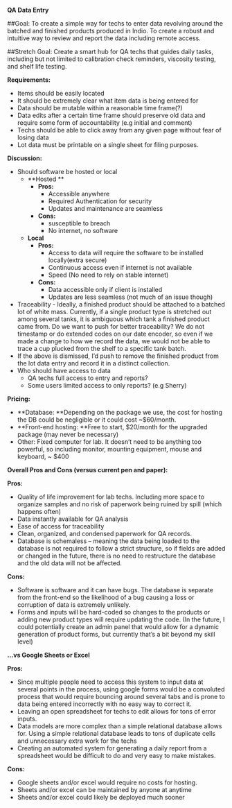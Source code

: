 
**QA Data Entry**

##Goal:
To create a simple way for techs to enter data revolving around the batched and finished products produced in Indio. To create a robust and intuitive way to review and report the data including remote access.

##Stretch Goal:
Create a smart hub for QA techs that guides daily tasks, including but not limited to calibration check reminders, viscosity testing, and shelf life testing.

**Requirements:**



* Items should be easily located
* It should be extremely clear what item data is being entered for
* Data should be mutable within a reasonable time frame(?)
* Data edits after a certain time frame should preserve old data and require some form of accountability (e.g initial and comment)
* Techs should be able to click away from any given page without fear of losing data
* Lot data must be printable on a single sheet for filing purposes.

**Discussion:**



* Should software be hosted or local
    * **Hosted **
        * **Pros:**
            * Accessible anywhere
            * Required Authentication for security
            * Updates and maintenance are seamless
        * **Cons:**
            * susceptible to breach
            * No internet, no software
    * **Local**
        * **Pros:**
            * Access to data will require the software to be installed locally(extra secure)
            * Continuous access even if internet is not available
            * Speed (No need to rely on stable internet)
        * **Cons:**
            * Data accessible only if client is installed
            * Updates are less seamless (not much of an issue though)
* Traceability - Ideally, a finished product should be attached to a batched lot of white mass. Currently, if a single product type is stretched out among several tanks, it is ambiguous which tank a finished product came from. Do we want to push for better traceability? We do not timestamp or do extended codes on our date encoder, so even if we made a change to how we record the data, we would not be able to trace a cup plucked from the shelf to a specific tank batch.
* If the above is dismissed, I’d push to remove the finished product from the lot data entry and record it in a distinct collection.
* Who should have access to data
    * QA techs full access to entry and reports?
    * Some users limited access to only reports? (e.g Sherry)

**Pricing:**



* **Database: **Depending on the package we use, the cost for hosting the DB could be negligible or it could cost ~$60/month.
* **Front-end hosting: **Free to start, $20/month for the upgraded package (may never be necessary)
* Other: Fixed computer for lab. It doesn’t need to be anything too powerful, so including monitor, mounting equipment, mouse and keyboard, ~ $400

**Overall Pros and Cons (versus current pen and paper):**

**Pros:**



* Quality of life improvement for lab techs. Including more space to organize samples and no risk of paperwork being ruined by spill (which happens often)
* Data instantly available for QA analysis
* Ease of access for traceability
* Clean, organized, and condensed paperwork for QA records.
* Database is schemaless – meaning the data being loaded to the database is not required to follow a strict structure, so if fields are added or changed in the future, there is no need to restructure the database and the old data will not be affected.

**Cons:**



* Software is software and it can have bugs. The database is separate from the front-end so the likelihood of a bug causing a loss or corruption of data is extremely unlikely.
* Forms and inputs will be hard-coded so changes to the products or adding new product types will require updating the code. (In the future, I could potentially create an admin panel that would allow for a dynamic generation of product forms, but currently that’s a bit beyond my skill level)

**…vs Google Sheets or Excel**

**Pros:**



* Since multiple people need to access this system to input data at several points in the process, using google forms would be a convoluted process that would require bouncing around several tabs and is prone to data being entered incorrectly with no easy way to correct it.
* Leaving an open spreadsheet for techs to edit allows for tons of error inputs.
* Data models are more complex than a simple relational database allows for. Using a simple relational database leads to tons of duplicate cells and unnecessary extra work for the techs
* Creating an automated system for generating a daily report from a spreadsheet would be difficult to do and very easy to make mistakes.

**Cons:**



* Google sheets and/or excel would require no costs for hosting.
* Sheets and/or excel can be maintained by anyone at anytime
* Sheets and/or excel could likely be deployed much sooner

	
